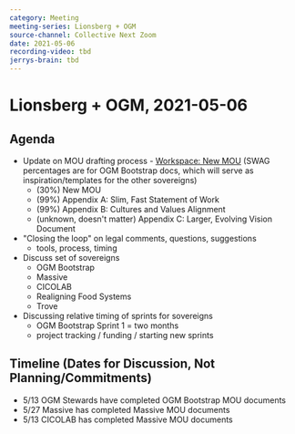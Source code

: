 ```yaml
---
category: Meeting
meeting-series: Lionsberg + OGM
source-channel: Collective Next Zoom
date: 2021-05-06
recording-video: tbd
jerrys-brain: tbd
---
```

# Lionsberg + OGM, 2021-05-06

## Agenda

- Update on MOU drafting process - [Workspace: New MOU](https://hackmd.io/@peterkaminski/H1unImDwu/) (SWAG percentages are for OGM Bootstrap docs, which will serve as inspiration/templates for the other sovereigns)
    - (30%) New MOU
    - (99%) Appendix A: Slim, Fast Statement of Work
    - (99%) Appendix B: Cultures and Values Alignment
    - (unknown, doesn't matter) Appendix C: Larger, Evolving Vision Document
- "Closing the loop" on legal comments, questions, suggestions
    - tools, process, timing
- Discuss set of sovereigns
    - OGM Bootstrap
    - Massive
    - CICOLAB
    - Realigning Food Systems
    - Trove
- Discussing relative timing of sprints for sovereigns
    - OGM Bootstrap Sprint 1 = two months
    - project tracking / funding / starting new sprints

## Timeline (Dates for Discussion, Not Planning/Commitments)

- 5/13 OGM Stewards have completed OGM Bootstrap MOU documents
- 5/27 Massive has completed Massive MOU documents
- 5/13 CICOLAB has completed Massive MOU documents